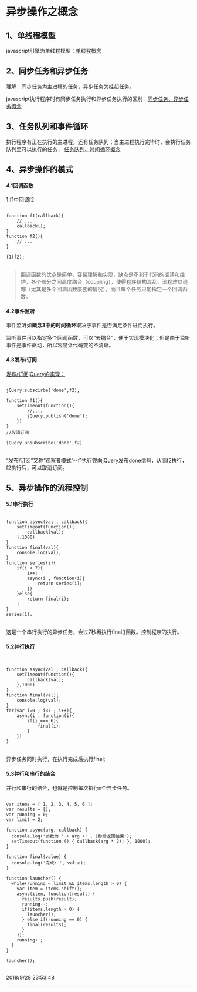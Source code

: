 # 异步操作之概念 #
## 1、单线程模型 ##
javascript引擎为单线程模型：[单线程概念](https://wangdoc.com/javascript/async/general.html#%E5%8D%95%E7%BA%BF%E7%A8%8B%E6%A8%A1%E5%9E%8B "概念")
## 2、同步任务和异步任务 ##
理解：同步任务为主进程的任务，异步任务为挂起任务。

javascript执行程序时有同步任务执行和异步任务执行的区别：[同步任务、异步任务概念](https://wangdoc.com/javascript/async/general.html#%E5%90%8C%E6%AD%A5%E4%BB%BB%E5%8A%A1%E5%92%8C%E5%BC%82%E6%AD%A5%E4%BB%BB%E5%8A%A1)
## 3、任务队列和事件循环 ##
执行程序有正在执行的主进程，还有任务队列；当主进程执行完毕时，会执行任务队列里可以执行的任务：
[任务队列、时间循环概念](https://wangdoc.com/javascript/async/general.html#%E4%BB%BB%E5%8A%A1%E9%98%9F%E5%88%97%E5%92%8C%E4%BA%8B%E4%BB%B6%E5%BE%AA%E7%8E%AF)

## 4、异步操作的模式 ##
#### 4.1回调函数 ####
1.f1中回调f2
<pre>
<code>
function f1(callback){ 
	// ...  
	callback();
}
function f2(){ 
	// ...
}

f1(f2);
</code>
</pre>
> 回调函数的优点是简单、容易理解和实现，缺点是不利于代码的阅读和维护，各个部分之间高度耦合（coupling），使得程序结构混乱、流程难以追踪（尤其是多个回调函数嵌套的情况），而且每个任务只能指定一个回调函数。

#### 4.2事件监听 ####
事件监听如**概念3中的时间循环**取决于事件是否满足条件进而执行。

监听事件可以指定多个回调函数，可以“去耦合”，便于实现模块化；但是由于监听事件是事件驱动，所以容易让代码变的不清晰。
#### 4.3发布/订阅 ####
[发布/订阅jQuery的实现：](https://gist.github.com/661855)
<pre>
<code>
jQuery.subscirbe('done',f2);

function f1(){
	setTimeout(function(){
		//....
		jQuery.publish('done');
	})
}
//取消订阅

jQuery.unsubscribe('done',f2)
</code>
</pre>
“发布/订阅”又称“观察者模式”--f1执行完向jQuery发布done信号，从而f2执行，f2执行后，可以取消订阅。
## 5、异步操作的流程控制 ##
#### 5.1串行执行 ####
<pre>
<code>
function async(val , callback){
	setTimeout(function(){
		callback(val);
	},1000)
}
function final(val){
	console.log(val);
}
function series(i){
	if(i < 7){
		i++;
		async(i , function(i){
			return series(i);
		})
	}else{
		return final(i);
	}
}
series(1);
</code>
</pre>
这是一个串行执行的异步任务，会过7秒再执行final()函数。控制程序的执行。
#### 5.2并行执行 ####
<pre>
<code>

function async(val , callback){
	setTimeout(function(){
		callback(val);
	},1000)
}
function final(val){
	console.log(val);
}
for(var i=0 ; i<7 ; i++){
	async(i , function(i){
		if(i === 6){
			final(i);
		}
	})
}
</code>
</pre>
异步任务同时执行，在执行完成后执行final;
#### 5.3并行和串行的结合 ####
并行和串行的结合，也就是控制每次执行n个异步任务。
<pre>
<code>
var items = [ 1, 2, 3, 4, 5, 6 ];
var results = [];
var running = 0;
var limit = 2;

function async(arg, callback) {
  console.log('参数为 ' + arg +' , 1秒后返回结果');
  setTimeout(function () { callback(arg * 2); }, 1000);
}

function final(value) {
  console.log('完成: ', value);
}

function launcher() {
  while(running < limit && items.length > 0) {
    var item = items.shift();
    async(item, function(result) {
      results.push(result);
      running--;
      if(items.length > 0) {
        launcher();
      } else if(running == 0) {
        final(results);
      }
    });
    running++;
  }
}

launcher();
</code>
</pre>
2018/9/28 23:53:48 

----------

